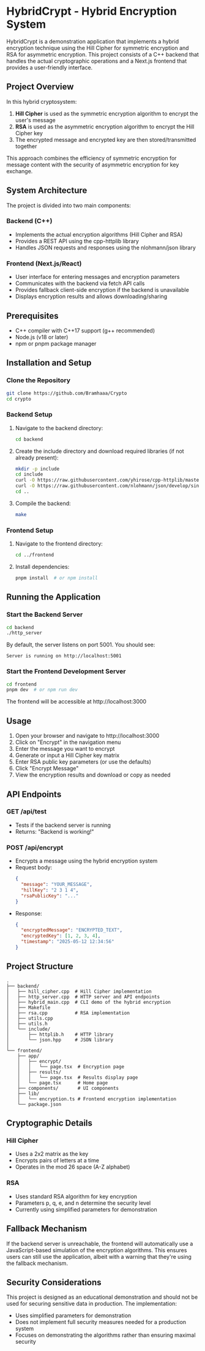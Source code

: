 # HybridCrypt - Hybrid Encryption System

HybridCrypt is a demonstration application that implements a hybrid encryption technique using the Hill Cipher for symmetric encryption and RSA for asymmetric encryption. This project consists of a C++ backend that handles the actual cryptographic operations and a Next.js frontend that provides a user-friendly interface.

## Project Overview

In this hybrid cryptosystem:

1. **Hill Cipher** is used as the symmetric encryption algorithm to encrypt the user's message
2. **RSA** is used as the asymmetric encryption algorithm to encrypt the Hill Cipher key
3. The encrypted message and encrypted key are then stored/transmitted together

This approach combines the efficiency of symmetric encryption for message content with the security of asymmetric encryption for key exchange.

## System Architecture

The project is divided into two main components:

### Backend (C++)

- Implements the actual encryption algorithms (Hill Cipher and RSA)
- Provides a REST API using the cpp-httplib library
- Handles JSON requests and responses using the nlohmann/json library

### Frontend (Next.js/React)

- User interface for entering messages and encryption parameters
- Communicates with the backend via fetch API calls
- Provides fallback client-side encryption if the backend is unavailable
- Displays encryption results and allows downloading/sharing

## Prerequisites

- C++ compiler with C++17 support (g++ recommended)
- Node.js (v18 or later)
- npm or pnpm package manager

## Installation and Setup

### Clone the Repository

```bash
git clone https://github.com/Bramhaaa/Crypto
cd crypto
```

### Backend Setup

1. Navigate to the backend directory:

   ```bash
   cd backend
   ```

2. Create the include directory and download required libraries (if not already present):

   ```bash
   mkdir -p include
   cd include
   curl -O https://raw.githubusercontent.com/yhirose/cpp-httplib/master/httplib.h
   curl -O https://raw.githubusercontent.com/nlohmann/json/develop/single_include/nlohmann/json.hpp
   cd ..
   ```

3. Compile the backend:
   ```bash
   make
   ```

### Frontend Setup

1. Navigate to the frontend directory:

   ```bash
   cd ../frontend
   ```

2. Install dependencies:
   ```bash
   pnpm install  # or npm install
   ```

## Running the Application

### Start the Backend Server

```bash
cd backend
./http_server
```

By default, the server listens on port 5001. You should see:

```
Server is running on http://localhost:5001
```

### Start the Frontend Development Server

```bash
cd frontend
pnpm dev  # or npm run dev
```

The frontend will be accessible at http://localhost:3000

## Usage

1. Open your browser and navigate to http://localhost:3000
2. Click on "Encrypt" in the navigation menu
3. Enter the message you want to encrypt
4. Generate or input a Hill Cipher key matrix
5. Enter RSA public key parameters (or use the defaults)
6. Click "Encrypt Message"
7. View the encryption results and download or copy as needed

## API Endpoints

### GET /api/test

- Tests if the backend server is running
- Returns: "Backend is working!"

### POST /api/encrypt

- Encrypts a message using the hybrid encryption system
- Request body:
  ```json
  {
    "message": "YOUR_MESSAGE",
    "hillKey": "2 3 1 4",
    "rsaPublicKey": "..."
  }
  ```
- Response:
  ```json
  {
    "encryptedMessage": "ENCRYPTED_TEXT",
    "encryptedKey": [1, 2, 3, 4],
    "timestamp": "2025-05-12 12:34:56"
  }
  ```

## Project Structure

```
.
├── backend/
│   ├── hill_cipher.cpp  # Hill Cipher implementation
│   ├── http_server.cpp  # HTTP server and API endpoints
│   ├── hybrid_main.cpp  # CLI demo of the hybrid encryption
│   ├── Makefile
│   ├── rsa.cpp          # RSA implementation
│   ├── utils.cpp
│   ├── utils.h
│   └── include/
│       ├── httplib.h    # HTTP library
│       └── json.hpp     # JSON library
│
└── frontend/
    ├── app/
    │   ├── encrypt/
    │   │   └── page.tsx  # Encryption page
    │   ├── results/
    │   │   └── page.tsx  # Results display page
    │   └── page.tsx      # Home page
    ├── components/       # UI components
    ├── lib/
    │   └── encryption.ts # Frontend encryption implementation
    └── package.json
```

## Cryptographic Details

### Hill Cipher

- Uses a 2x2 matrix as the key
- Encrypts pairs of letters at a time
- Operates in the mod 26 space (A-Z alphabet)

### RSA

- Uses standard RSA algorithm for key encryption
- Parameters p, q, e, and n determine the security level
- Currently using simplified parameters for demonstration

## Fallback Mechanism

If the backend server is unreachable, the frontend will automatically use a JavaScript-based simulation of the encryption algorithms. This ensures users can still use the application, albeit with a warning that they're using the fallback mechanism.

## Security Considerations

This project is designed as an educational demonstration and should not be used for securing sensitive data in production. The implementation:

- Uses simplified parameters for demonstration
- Does not implement full security measures needed for a production system
- Focuses on demonstrating the algorithms rather than ensuring maximal security
